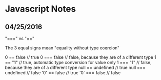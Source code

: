 Javascript Notes
======

04/25/2016
----------

"===" vs "=="

The 3 equal signs mean "equality without type coercion"

0 == false   // true
0 === false  // false, because they are of a different type
1 == "1"     // true, automatic type conversion for value only
1 === "1"    // false, because they are of a different type
null == undefined // true
null === undefined // false
'0' == false // true
'0' === false // false